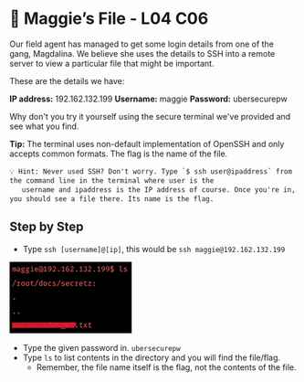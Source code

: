 # 📝 Maggie’s File - L04 C06

Our field agent has managed to get some login details from one of the gang, Magdalina. We believe she uses the details to SSH into a remote server to view a particular file that might be important.

These are the details we have:

**IP address:** 192.162.132.199 **Username:** maggie **Password:** ubersecurepw

Why don't you try it yourself using the secure terminal we've provided and see what you find.

**Tip:** The terminal uses non-default implementation of OpenSSH and only accepts common formats. The flag is the name of the file.

```
💡 Hint: Never used SSH? Don't worry. Type `$ ssh user@ipaddress` from the command line in the terminal where user is the
   username and ipaddress is the IP address of course. Once you're in, you should see a file there. Its name is the flag.
```

## Step by Step

- Type `ssh [username]@[ip]`, this would be `ssh maggie@192.162.132.199`

![output of the terminal, the file is in /root/docs/secretz](/assets/maggiesfile1.png)

- Type the given password in. `ubersecurepw`
- Type `ls` to list contents in the directory and you will find the file/flag.
  - Remember, the file name itself is the flag, not the contents of the file. 
